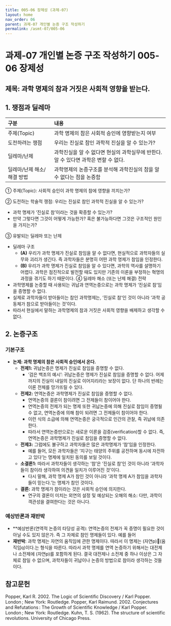 ```yaml
---
title: 005-06 장제성 (과제-07)
layout: home
nav_order: 06
parent: 과제-07 개인별 논증 구조 작성하기
permalink: /asmt-07/005-06
---
```


# 과제-07 개인별 논증 구조 작성하기 005-06 장제성

## 제목: 과학 명제의 참과 거짓은 사회적 영향을 받는다.

## 1. 쟁점과 딜레마

| 구분 | 내용 |
|:---|:---|
| 주제(Topic) | 과학 명제의 참은 사회적 승인에 영향받는지 여부 |
| 도전하려는 쟁점 | 우리는 진실로 참인 과학적 진실을 알 수 있는가? |
| 딜레마/난제 | 과학진실을 알 수 없다면 현실의 과학실무에 반한다. 알 수 있다면 과학은 변할 수 없다. |
| 딜레마/난제 해소/해결 방법 | 과학명제의 논증구조를 분석해 과학진실의 참을 알 수 없다는 점을 논증함 |

① 주제(Topic): 사회적 승인이 과학 명제의 참에 영향을 끼치는가?

② 도전하는 학술적 쟁점: 우리는 진실로 참인 과학적 진실을 알 수 있는가?
- 과학 명제가 ‘진실로 참’이라는 것을 확증할 수 있는가?
- 만약 그렇다면 그것이 어떻게 가능한가? 혹은 불가능하다면 그것은 구조적인 원인을 가지는가?

③ 유발되는 딜레마 또는 난제

- 딜레마 구조
  - **(A)** 우리가 과학 명제가 진실로 참임을 알 수 없다면, 현실적으로 과학자들의 실무와 괴리가 생긴다. 즉 과학자들은 분명히 어떤 과학 명제가 참임을 인정한다.
  - **(B)** 우리가 과학 명제가 진실로 참임을 알 수 있다면, 과학의 역사를 설명하기 어렵다. 과학은 점진적으로 발전할 때도 있지만 기존의 이론을 부정하는 혁명의 과정을 겪기도 하기 때문이다.
④ 딜레마 해소 (또는 난제 해결) 전략
- 과학명제를 논증할 때 사용되는 귀납과 연역논증으로는 과학 명제가 ‘진실로 참’임을 증명할 수 없다.
- 실제로 과학자들이 받아들이는 참인 과학명제는, ‘진실로 참’인 것이 아니라 ‘과학 공동체가 참으로 받아들이는 것’이다.
- 따라서 현실에서 말하는 과학명제의 참과 거짓은 사회적 영향을 배제하고 생각할 수 없다.

## 2. 논증구조

### 기본구조

- **논제: 과학 명제의 참은 사회적 승인에서 온다.**
  - **전제1:** 귀납논증은 명제가 진실로 참임을 증명할 수 없다.
    - ‘검은 백조의 예시’: 귀납논증은 명제가 진실로 참임을 증명할 수 없다. 어제까지의 진실이 내일의 진실로 이어지리라는 보장이 없다. 단 하나의 반례는 이론 전체를 망가뜨릴 수 있다.
  - **전제2:** 연역논증은 과학명제가 진실로 참임을 증명할 수 없다.
    - 연역논증의 결론이 참이려면 그 전제들이 참이어야 한다.
    - 연역논증의 전제가 되는 명제 또한 귀납논증에 의해 진실로 참임이 증명될 수 없고, 연역논증에 의해 참이 되려면 그 전제들이 참이어야 한다.
    - 이런 식의 소급에 의해 연역논증은 궁극적으로 인간의 관찰, 즉 귀납에 의존한다.
    - 따라서 연역논증만으로는 새로운 이론을 검증(verification)할 수 없다. 즉, 연역논증은 과학명제가 진실로 참임을 증명할 수 없다.
  - **전제3:** 그럼에도 불구하고 과학자들은 많은 과학명제가 ‘참’임을 인정한다.
    - 예를 들어, 모든 과학자들은 ‘지구는 태양의 주위를 공전하며 동시에 자전하고 있다’는 명제에 일치된 동의를 보일 것이다.
  - **소결론1:** 따라서 과학자들이 생각하는 ‘참’은 ‘진실로 참’인 것이 아니라 ‘과학자들이 참이라 생각하여 의견을 일치가 이루어진 것’이다.
    - 다시 말해, 과학 명제 A가 참인 것이 아니라 ‘과학 명제 A가 참임을 과학자들이 믿는다.’는 명제가 참인 것이다.
  - **결론:** 과학 명제가 참이라는 것은 사회적 승인에 의지한다.
    - 연구의 결론이 미치는 외연의 설정 및 예상되는 오해의 해소: 다만, 과학이 객관성을 결여한다는 것은 아니다.

### 예상반론과 재반박

- **예상반론(연역적 논증의 타당성 공격): 연역논증의 전제가 꼭 증명이 필요한 것이 아닐 수도 있지 않은가. 즉 그 자체로 참인 명제들이 있다. 예를 들어
- **재반박**: 과학 명제는 자연의 움직임에 관한 명제이다. 따라서 이 명제는 (자연p)(움직임q)이다.는 형식을 따른다. 따라서 과학 명제를 연역 논증하기 위해서는 대전제나 소전제에 (자연p)를 포함하게 된다. 결국 대전제나 소전제 중 하나 이상은 그 자체로 참일 수 없으며, 과학자들이 귀납이나 논증의 방법으로 참이라 생각하는 것들이다.
 
## 참고문헌
Popper, Karl R. 2002. The Logic of Scientific Discovery / Karl Popper. London ; New York: Routledge.
Popper, Karl Raimund. 2002. Conjectures and Refutations : The Growth of Scientific Knowledge / Karl Popper. London ; New York: Routledge.
Kuhn, T. S. (1962). The structure of scientific revolutions. University of Chicago Press.

